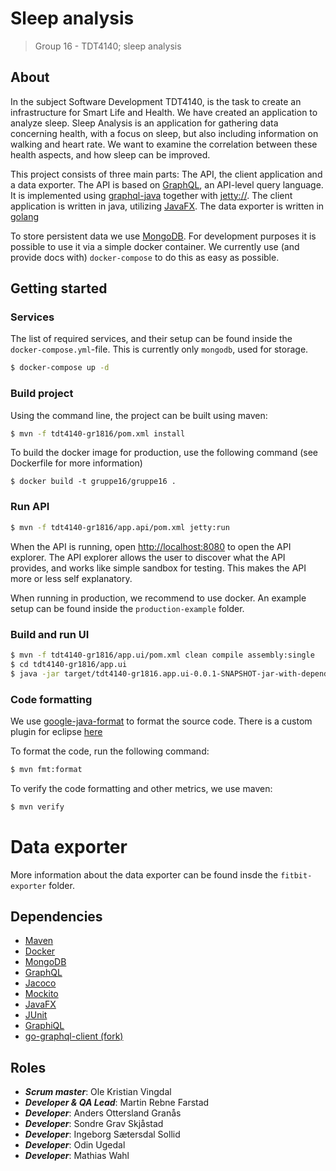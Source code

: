 # Sleep analysis
> Group 16 - TDT4140; sleep analysis

## About
In the subject Software Development TDT4140, is the task to create an 
infrastructure for Smart Life and Health. We have created an application to analyze sleep.
Sleep Analysis is an application for gathering data concerning health,
with a focus on sleep, but also including information on walking and heart rate.
We want to examine the correlation between these health aspects, and how sleep
can be improved.

This project consists of three main parts: The API, the client application and a data exporter.
The API is based on [GraphQL](http://graphql.org/), an API-level query language. It is implemented using
[graphql-java](https://github.com/graphql-java/graphql-java) together with [jetty://](https://www.eclipse.org/jetty/).
The client application is written in java, utilizing [JavaFX](https://en.wikipedia.org/wiki/JavaFX). The data exporter
is written in [golang](https://golang.org)

To store persistent data we use [MongoDB](https://www.mongodb.com/what-is-mongodb). For development
purposes it is possible to use it via a simple docker container.
We currently use (and provide docs with) `docker-compose` to do this as easy as possible.

## Getting started

### Services

The list of required services, and their setup can be found inside the
`docker-compose.yml`-file. This is currently only `mongodb`, used for storage.

```bash
$ docker-compose up -d
```

### Build project

Using the command line, the project can be built using maven:
```bash
$ mvn -f tdt4140-gr1816/pom.xml install
```

To build the docker image for production, use the following command (see Dockerfile for more information)
```
$ docker build -t gruppe16/gruppe16 .
```

### Run API

```bash
$ mvn -f tdt4140-gr1816/app.api/pom.xml jetty:run
```
When the API is running, open [http://localhost:8080](http://localhost:8080) to open the API explorer.
The API explorer allows the user to discover what the API provides, and works like simple sandbox for testing.
This makes the API more or less self explanatory.

When running in production, we recommend to use docker. An example setup can be found inside the
`production-example` folder.


### Build and run UI

```bash
$ mvn -f tdt4140-gr1816/app.ui/pom.xml clean compile assembly:single
$ cd tdt4140-gr1816/app.ui
$ java -jar target/tdt4140-gr1816.app.ui-0.0.1-SNAPSHOT-jar-with-dependencies.jar
```


### Code formatting

We use [google-java-format](https://github.com/google/google-java-format) to format the source code.
There is a custom plugin for eclipse [here](https://github.com/google/google-java-format#eclipse)


To format the code, run the following command:
```bash
$ mvn fmt:format
```

To verify the code formatting and other metrics, we use maven:

```bash
$ mvn verify
```

# Data exporter
More information about the data exporter can be found insde the
`fitbit-exporter` folder.

## Dependencies

*  [Maven](https://maven.apache.org/what-is-maven.html)
*  [Docker](https://www.docker.com/what-docker)
*  [MongoDB](https://www.mongodb.com/what-is-mongodb)
*  [GraphQL](https://graphql.org/learn/)
*  [Jacoco](http://www.eclemma.org/jacoco/)
*  [Mockito](http://site.mockito.org/)
*  [JavaFX](https://docs.oracle.com/javafx/2/overview/jfxpub-overview.htm)
*  [JUnit](https://junit.org/junit5/)
*  [GraphiQL](https://github.com/graphql/graphiql)
*  [go-graphql-client (fork)](https://github.com/odinuge/go-graphql)

## Roles

- ___Scrum master___: Ole Kristian Vingdal
- ___Developer & QA Lead___: Martin Rebne Farstad
- ___Developer___: Anders Ottersland Granås
- ___Developer___: Sondre Grav Skjåstad
- ___Developer___: Ingeborg Sætersdal Sollid
- ___Developer___: Odin Ugedal
- ___Developer___: Mathias Wahl
